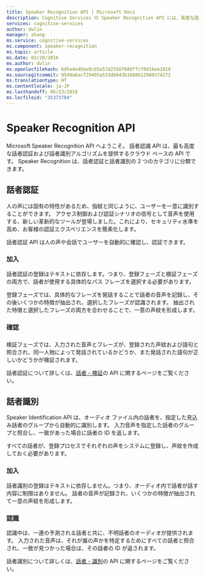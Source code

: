 ```yaml
---
title: Speaker Recognition API | Microsoft Docs
description: Cognitive Services の Speaker Recognition API には、高度な話者認証および話者識別アルゴリズムが用意されています。
services: cognitive-services
author: dwlin
manager: zhang
ms.service: cognitive-services
ms.component: speaker-recognition
ms.topic: article
ms.date: 03/20/2016
ms.author: dwlin
ms.openlocfilehash: 6d5e4e4bbe0cb5e57d2556f680ffcf8d16ee1818
ms.sourcegitcommit: 95d9a6acf29405a533db943b1688612980374272
ms.translationtype: HT
ms.contentlocale: ja-JP
ms.lasthandoff: 06/23/2018
ms.locfileid: "35373784"
---
```

# <a name="speaker-recognition-api"></a>Speaker Recognition API

Microsoft Speaker Recognition API へようこそ。 話者認識 API は、最も高度な話者認証および話者識別アルゴリズムを提供するクラウド ベースの API です。 Speaker Recognition は、話者認証と話者識別の 2 つのカテゴリに分類できます。


## <a name="speaker-verification"></a>話者認証


人の声には固有の特性があるため、指紋と同じように、ユーザーを一意に識別することができます。  アクセス制御および認証シナリオの信号として音声を使用する、新しい革新的なツールが登場しました。これにより、セキュリティ水準を高め、お客様の認証エクスペリエンスを簡素化します。

話者認証 API は人の声や会話でユーザーを自動的に確認し、認証できます。

### <a name="enrollment"></a>加入

話者認証の登録はテキストに依存します。つまり、登録フェーズと検証フェーズの両方で、話者が使用する具体的なパス フレーズを選択する必要があります。 

登録フェーズでは、具体的なフレーズを発話することで話者の音声を記録し、その後いくつかの特徴が抽出され、選択したフレーズが認識されます。 抽出された特徴と選択したフレーズの両方を合わせることで、一意の声紋を形成します。

### <a name="verification"></a>確認
###
検証フェーズでは、入力された音声とフレーズが、登録された声紋および語句と照合され、同一人物によって発話されているかどうか、また発話された語句が正しいかどうかが検証されます。

話者認証について詳しくは、[話者 - 検証](https://westus.dev.cognitive.microsoft.com/docs/services/563309b6778daf02acc0a508/operations/563309b7778daf06340c9652)の API に関するページをご覧ください。

## <a name="speaker-identification"></a>話者識別

Speaker Identification API は、オーディオ ファイル内の話者を、指定した見込み話者のグループから自動的に識別します。 入力音声を指定した話者のグループと照合し、一致があった場合に話者の ID を返します。

すべての話者が、登録プロセスでそれぞれの声をシステムに登録し、声紋を作成しておく必要があります。


### <a name="enrollment"></a>加入

話者識別の登録はテキストに依存しません。つまり、オーディオ内で話者が話す内容に制限はありません。 話者の音声が記録され、いくつかの特徴が抽出されて一意の声紋を形成します。 


### <a name="recognition"></a>認識

認識中は、一連の予測される話者と共に、不明話者のオーディオが提供されます。 入力された音声は、それが誰の声かを特定するためにすべての話者と照合され、一致が見つかった場合は、その話者の ID が返されます。


話者識別について詳しくは、[話者 - 識別](https://westus.dev.cognitive.microsoft.com/docs/services/563309b6778daf02acc0a508/operations/5645c068e597ed22ec38f42e)の API に関するページをご覧ください。
